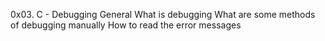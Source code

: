 0x03. C - Debugging
General
What is debugging
What are some methods of debugging manually
How to read the error messages